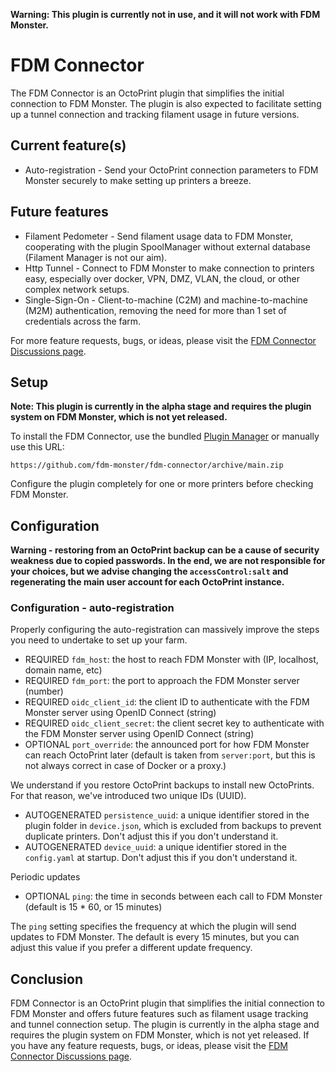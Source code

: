 **Warning: This plugin is currently not in use, and it will not work with FDM Monster.**

# FDM Connector

The FDM Connector is an OctoPrint plugin that simplifies the initial connection to FDM Monster. The plugin is also expected to facilitate setting up a tunnel connection and tracking filament usage in future versions.

## Current feature(s)

- Auto-registration - Send your OctoPrint connection parameters to FDM Monster securely to make setting up printers a breeze.

## Future features

- Filament Pedometer - Send filament usage data to FDM Monster, cooperating with the plugin SpoolManager without external database (Filament Manager is not our aim).
- Http Tunnel - Connect to FDM Monster to make connection to printers easy, especially over docker, VPN, DMZ, VLAN, the cloud, or other complex network setups.
- Single-Sign-On - Client-to-machine (C2M) and machine-to-machine (M2M) authentication, removing the need for more than 1 set of credentials across the farm.

For more feature requests, bugs, or ideas, please visit the [FDM Connector Discussions page](https://github.com/fdm-monster/fdm-connector/discussions).

## Setup

**Note: This plugin is currently in the alpha stage and requires the plugin system on FDM Monster, which is not yet released.**

To install the FDM Connector, use the bundled [Plugin Manager](https://docs.octoprint.org/en/master/bundledplugins/pluginmanager.html) or manually use this URL:

```
https://github.com/fdm-monster/fdm-connector/archive/main.zip
```

Configure the plugin completely for one or more printers before checking FDM Monster.


## Configuration
**Warning - restoring from an OctoPrint backup can be a cause of security weakness due to copied passwords. In the end, we are not responsible for your choices, but we advise changing the `accessControl:salt` and regenerating the main user account for each OctoPrint instance.**

### Configuration - auto-registration
Properly configuring the auto-registration can massively improve the steps you need to undertake to set up your farm.

- REQUIRED `fdm_host`: the host to reach FDM Monster with (IP, localhost, domain name, etc)
- REQUIRED `fdm_port`: the port to approach the FDM Monster server (number)
- REQUIRED `oidc_client_id`: the client ID to authenticate with the FDM Monster server using OpenID Connect (string)
- REQUIRED `oidc_client_secret`: the client secret key to authenticate with the FDM Monster server using OpenID Connect (string)
- OPTIONAL `port_override`: the announced port for how FDM Monster can reach OctoPrint later (default is taken from `server:port`, but this is not always correct in case of Docker or a proxy.)

We understand if you restore OctoPrint backups to install new OctoPrints. For that reason, we've introduced two unique IDs (UUID).
- AUTOGENERATED `persistence_uuid`: a unique identifier stored in the plugin folder in `device.json`, which is excluded from backups to prevent duplicate printers. Don't adjust this if you don't understand it.
- AUTOGENERATED `device_uuid`: a unique identifier stored in the `config.yaml` at startup. Don't adjust this if you don't understand it.

Periodic updates
- OPTIONAL `ping`: the time in seconds between each call to FDM Monster (default is 15 * 60, or 15 minutes)

The `ping` setting specifies the frequency at which the plugin will send updates to FDM Monster. The default is every 15 minutes, but you can adjust this value if you prefer a different update frequency.

## Conclusion

FDM Connector is an OctoPrint plugin that simplifies the initial connection to FDM Monster and offers future features such as filament usage tracking and tunnel connection setup. The plugin is currently in the alpha stage and requires the plugin system on FDM Monster, which is not yet released. If you have any feature requests, bugs, or ideas, please visit the [FDM Connector Discussions page](https://github.com/fdm-monster/fdm-connector/discussions).
